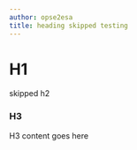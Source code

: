```yaml
---
author: opse2esa
title: heading skipped testing
---
```


# H1
skipped h2
### H3
H3 content goes here
